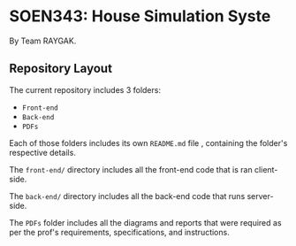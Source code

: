 # SOEN343: House Simulation Syste

By Team RAYGAK.

## Repository Layout

The current repository includes 3 folders:
- `Front-end`
- `Back-end`
- `PDFs`

Each of those folders includes its own `README.md` file , containing the folder's respective details.

The `front-end/` directory includes all the front-end code that is ran client-side.

The `back-end/` directory includes all the back-end code that runs server-side.

The `PDFs` folder includes all the diagrams and reports that were required as per the prof's requirements, specifications, and instructions.

